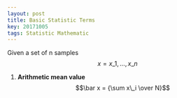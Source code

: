 ```yaml
---
layout: post
title: Basic Statistic Terms
key: 20171005
tags: Statistic Mathematic
---
```

<script type="text/javascript" src="http://cdn.mathjax.org/mathjax/latest/MathJax.js?config=default"></script>

Given a set of n samples $$x={x\_1,\ldots,x\_n}$$

1. **Arithmetic mean value**
    $$\bar x = {\sum x\_i \over N}$$
<!--more-->
